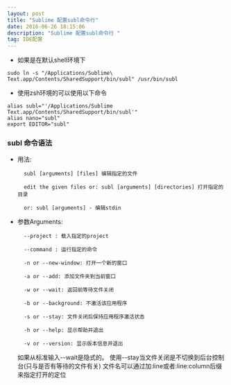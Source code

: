 ```yaml
---
layout: post
title: "Sublime	配置subl命令行"
date: 2016-06-26 18:15:06 
description: "Sublime 配置subl命令行 "
tag: IDE配置
---
```


* 如果是在默认shell环境下

```
sudo ln -s "/Applications/Sublime\ Text.app/Contents/SharedSupport/bin/subl" /usr/bin/subl
```

* 使用zsh环境的可以使用以下命令 

```
alias subl="'/Applications/Sublime Text.app/Contents/SharedSupport/bin/subl'"
alias nano="subl"
export EDITOR="subl"
```


### subl 命令语法

* 用法:

        subl [arguments] [files] 编辑指定的文件

        edit the given files or: subl [arguments] [directories] 打开指定的目录

        or: subl [arguments] - 编辑stdin

* 参数Arguments:

        --project : 载入指定的project

        --command : 运行指定的命令

        -n or --new-window: 打开一个新的窗口
     
        -a or --add: 添加文件夹到当前窗口
      
        -w or --wait: 返回前等待文件关闭
 
        -b or --background: 不激活该应用程序

        -s or --stay: 文件关闭后保持应用程序激活状态

        -h or --help: 显示帮助并退出

        -v or --version: 显示版本信息并退出
      
  如果从标准输入--wait是隐式的。 使用--stay当文件关闭是不切换到后台控制台(只与是否有等待的文件有关) 文件名可以通过加:line或者:line:column后缀来指定打开的定位
